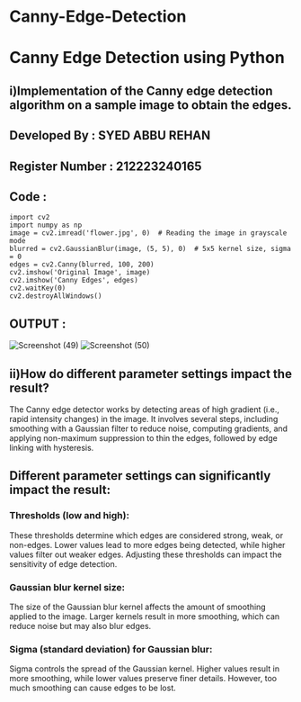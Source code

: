 # Canny-Edge-Detection
# Canny Edge Detection using Python
## i)Implementation of the Canny edge detection algorithm on a sample image to obtain the edges.
## Developed By : SYED ABBU REHAN
## Register Number : 212223240165
## Code :
```
import cv2
import numpy as np
image = cv2.imread('flower.jpg', 0)  # Reading the image in grayscale mode
blurred = cv2.GaussianBlur(image, (5, 5), 0)  # 5x5 kernel size, sigma = 0
edges = cv2.Canny(blurred, 100, 200)
cv2.imshow('Original Image', image)
cv2.imshow('Canny Edges', edges)
cv2.waitKey(0)
cv2.destroyAllWindows()
```
## OUTPUT :

![Screenshot (49)](https://github.com/Abburehan/Canny-Edge-Detection/assets/138849336/3a65ade5-a7f6-47ef-b7f3-2dc207e0eea8)
![Screenshot (50)](https://github.com/Abburehan/Canny-Edge-Detection/assets/138849336/eaae7f60-0720-4bad-b30a-f781d2e3fef7)


## ii)How do different parameter settings impact the result?
The Canny edge detector works by detecting areas of high gradient (i.e., rapid intensity changes) in the image. It involves several steps, including smoothing with a Gaussian filter to reduce noise, computing gradients, and applying non-maximum suppression to thin the edges, followed by edge linking with hysteresis.

## Different parameter settings can significantly impact the result:
### Thresholds (low and high):
These thresholds determine which edges are considered strong, weak, or non-edges. Lower values lead to more edges being detected, while higher values filter out weaker edges. Adjusting these thresholds can impact the sensitivity of edge detection.

### Gaussian blur kernel size:
The size of the Gaussian blur kernel affects the amount of smoothing applied to the image. Larger kernels result in more smoothing, which can reduce noise but may also blur edges.

### Sigma (standard deviation) for Gaussian blur:
Sigma controls the spread of the Gaussian kernel. Higher values result in more smoothing, while lower values preserve finer details. However, too much smoothing can cause edges to be lost.
